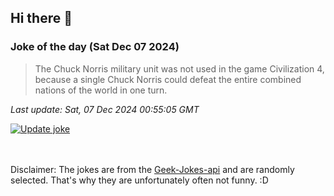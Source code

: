 ## Hi there 👋

### Joke of the day (Sat Dec 07 2024)
<!-- joke -->
>The Chuck Norris military unit was not used in the game Civilization 4, because a single Chuck Norris could defeat the entire combined nations of the world in one turn.
<!-- /joke -->

*Last update: Sat, 07 Dec 2024 00:55:05 GMT*

[![Update joke](https://github.com/nclskfm/nclskfm/actions/workflows/joke.yml/badge.svg)](https://github.com/nclskfm/nclskfm/actions/workflows/joke.yml)

<br><br>
Disclaimer: The jokes are from the [Geek-Jokes-api](https://github.com/sameerkumar18/geek-joke-api) and are randomly selected. That's why they are unfortunately often not funny. :D
